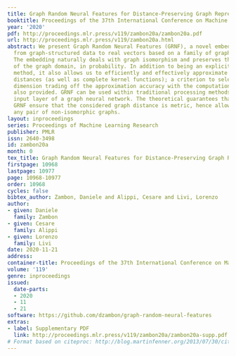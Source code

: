 ```yaml
---
title: Graph Random Neural Features for Distance-Preserving Graph Representations
booktitle: Proceedings of the 37th International Conference on Machine Learning
year: '2020'
pdf: http://proceedings.mlr.press/v119/zambon20a/zambon20a.pdf
url: http://proceedings.mlr.press/v119/zambon20a.html
abstract: We present Graph Random Neural Features (GRNF), a novel embedding method
  from graph-structured data to real vectors based on a family of graph neural networks.
  The embedding naturally deals with graph isomorphism and preserves the metric structure
  of the graph domain, in probability. In addition to being an explicit embedding
  method, it also allows us to efficiently and effectively approximate graph metric
  distances (as well as complete kernel functions); a criterion to select the embedding
  dimension trading off the approximation accuracy with the computational cost is
  also provided. GRNF can be used within traditional processing methods or as a training-free
  input layer of a graph neural network. The theoretical guarantees that accompany
  GRNF ensure that the considered graph distance is metric, hence allowing to distinguish
  any pair of non-isomorphic graphs.
layout: inproceedings
series: Proceedings of Machine Learning Research
publisher: PMLR
issn: 2640-3498
id: zambon20a
month: 0
tex_title: Graph Random Neural Features for Distance-Preserving Graph Representations
firstpage: 10968
lastpage: 10977
page: 10968-10977
order: 10968
cycles: false
bibtex_author: Zambon, Daniele and Alippi, Cesare and Livi, Lorenzo
author:
- given: Daniele
  family: Zambon
- given: Cesare
  family: Alippi
- given: Lorenzo
  family: Livi
date: 2020-11-21
address: 
container-title: Proceedings of the 37th International Conference on Machine Learning
volume: '119'
genre: inproceedings
issued:
  date-parts:
  - 2020
  - 11
  - 21
software: https://github.com/dzambon/graph-random-neural-features
extras:
- label: Supplementary PDF
  link: http://proceedings.mlr.press/v119/zambon20a/zambon20a-supp.pdf
# Format based on citeproc: http://blog.martinfenner.org/2013/07/30/citeproc-yaml-for-bibliographies/
---
```

